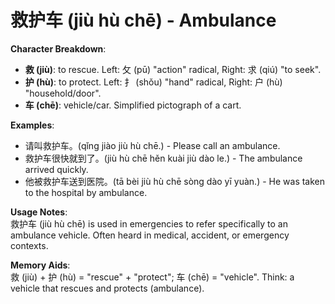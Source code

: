# **救护车 (jiù hù chē) - Ambulance**

**Character Breakdown**:  
- **救 (jiù)**: to rescue. Left: 攵 (pū) "action" radical, Right: 求 (qiú) "to seek".  
- **护 (hù)**: to protect. Left: 扌 (shǒu) "hand" radical, Right: 户 (hù) "household/door".  
- **车 (chē)**: vehicle/car. Simplified pictograph of a cart.

**Examples**:  
- 请叫救护车。(qǐng jiào jiù hù chē.) - Please call an ambulance.  
- 救护车很快就到了。(jiù hù chē hěn kuài jiù dào le.) - The ambulance arrived quickly.  
- 他被救护车送到医院。(tā bèi jiù hù chē sòng dào yī yuàn.) - He was taken to the hospital by ambulance.

**Usage Notes**:  
救护车 (jiù hù chē) is used in emergencies to refer specifically to an ambulance vehicle. Often heard in medical, accident, or emergency contexts.

**Memory Aids**:  
救 (jiù) + 护 (hù) = "rescue" + "protect"; 车 (chē) = "vehicle". Think: a vehicle that rescues and protects (ambulance).